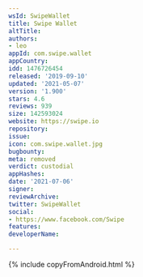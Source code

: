 ```yaml
---
wsId: SwipeWallet
title: Swipe Wallet
altTitle: 
authors:
- leo
appId: com.swipe.wallet
appCountry: 
idd: 1476726454
released: '2019-09-10'
updated: '2021-05-07'
version: '1.900'
stars: 4.6
reviews: 939
size: 142593024
website: https://swipe.io
repository: 
issue: 
icon: com.swipe.wallet.jpg
bugbounty: 
meta: removed
verdict: custodial
appHashes: 
date: '2021-07-06'
signer: 
reviewArchive: 
twitter: SwipeWallet
social:
- https://www.facebook.com/Swipe
features: 
developerName: 

---
```


{% include copyFromAndroid.html %}
